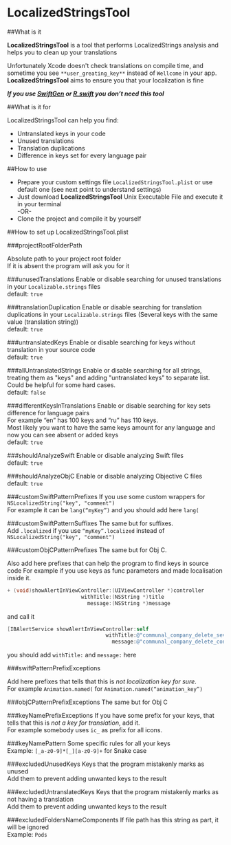 # LocalizedStringsTool

##What is it

__LocalizedStringsTool__ is a tool that performs LocalizedStrings analysis and helps you to clean up your translations

Unfortunately Xcode doesn't check translations on compile time, and sometime you see `**user_greating_key**` instead of `Wellcome` in your app.
__LocalizedStringsTool__ aims to ensure you that your localization is fine

___If you use [SwiftGen](https://github.com/SwiftGen/SwiftGen "SwiftGen") or [R.swift](https://github.com/mac-cain13/R.swift "R.swift")  you don’t need this tool___

##What is it for

LocalizedStringsTool can help you find:
- Untranslated keys in your code
- Unused translations 
- Translation duplications
- Difference in keys set for every language pair

##How to use

* Prepare your custom settings file `LocalizedStringsTool.plist` or use default one (see next point to understand settings)
* Just download __LocalizedStringsTool__ Unix Executable File and execute it in your terminal  
-OR-
* Clone the project and compile it by yourself

##How to set up LocalizedStringsTool.plist

###projectRootFolderPath

Absolute path to your project root folder  
If it is absent the program will ask you for it

###unusedTranslations
Enable or disable searching for unused translations in your `Localizable.strings` files  
default: `true`

###translationDuplication
Enable or disable searching for translation duplications in your `Localizable.strings` files
(Several keys with the same value (translation string))  
default: `true`

###untranslatedKeys
Enable or disable searching for keys without translation in your source code  
default: `true`

###allUntranslatedStrings
Enable or disable searching for all strings, treating them as "keys" and adding
"untranslated keys" to separate list. Could be helpful for some hard cases.  
default: `false`

###differentKeysInTranslations
Enable or disable searching for key sets difference for language pairs  
For example “en” has 100 keys and “ru” has 110 keys.  
Most likely you want to have the same keys amount for any language and now you can see absent or added keys  
default: `true`

###shouldAnalyzeSwift
Enable or disable analyzing Swift files  
default: `true`

###shouldAnalyzeObjC
Enable or disable analyzing Objective C files  
default: `true`

###customSwiftPatternPrefixes
If you use some custom wrappers for `NSLocalizedString("key", "comment")`  
For example it can be `lang(“myKey”)` and you should add here `lang(`

###customSwiftPatternSuffixes
The same but for suffixes.   
Add `.localized` if you use `“myKey”.localized` instead of `NSLocalizedString("key", "comment")`

###customObjCPatternPrefixes
The same but for Obj C.   

Also add here prefixes that can help the program to find keys in source code
For example if you use keys as func parameters and made localisation inside it.
```objectivec
+ (void)showAlertInViewController:(UIViewController *)controller
                        withTitle:(NSString *)title
                          message:(NSString *)message
```

and call it  
```objectivec
[IBAlertService showAlertInViewController:self
                                withTitle:@"communal_company_delete_several"
                                  message:@"communal_company_delete_continue"];
```
you should add `withTitle:` and `message:` here

###swiftPatternPrefixExceptions

Add here prefixes that tells that this is _not localization key for sure_.  
For example `Animation.named(` for `Animation.named(“animation_key”)`

###objCPatternPrefixExceptions
The same but for Obj C

###keyNamePrefixExceptions
If you have some prefix for your keys, that tells that this is _not a key for translation_, add it.  
For example somebody uses `ic_` as prefix for all icons.

###keyNamePattern
Some specific rules for all your keys  
Example: `[_a-z0-9]*[_][a-z0-9]+` for Snake case

###excludedUnusedKeys
Keys that the program mistakenly marks as unused  
Add them to prevent adding unwanted keys to the result

###excludedUntranslatedKeys
Keys that the program mistakenly marks as not having a translation  
Add them to prevent adding unwanted keys to the result

###excludedFoldersNameComponents
If file path has this string as part, it will be ignored  
Example: `Pods`


